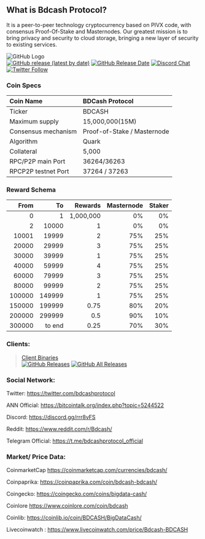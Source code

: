 ## What is Bdcash Protocol?
It is a peer-to-peer technology cryptocurrency based on PIVX code, with consensus Proof-Of-Stake and Masternodes. Our greatest mission is to bring privacy and security to cloud storage, bringing a new layer of security to existing services.


![GitHub Logo](https://bdcashprotocol.com/img/bdcash-logo.png) </br>
[![GitHub release (latest by date)](https://img.shields.io/github/v/release/BdcashProtocol/bdcash-protocol?color=%24000ace&cacheSeconds=3600)](https://github.com/BdcashProtocol/bdcash-protocol/releases)
[![GitHub Release Date](https://img.shields.io/github/release-date/BdcashProtocol/bdcash-protocol?color=%24000ace&cacheSeconds=3600)](https://github.com/BdcashProtocol/bdcash-protocol/releases)
[![Discord Chat](https://img.shields.io/discord/561164955924037637.svg?logo=discord)](https://discord.gg/rrr8vFS) 
[![Twitter Follow](https://img.shields.io/twitter/follow/BdcashProtocol)](https://twitter.com/BdcashProtocol)
### Coin Specs

Coin Name | BDCash Protocol
:--- | :---
Ticker | BDCASH
Maximum supply | 15,000,000(15M) 
Consensus mechanism | Proof-of-Stake / Masternode
Algorithm | Quark
Collateral | 5,000 
RPC/P2P main Port | 36264/36263
RPCP2P testnet Port | 37264 / 37263

### Reward Schema

From | To | Rewards | Masternode | Staker |
---: | ---: | ---: | ---: | ---: |
0         | 1         | 1,000,000   | 0%  | 0%  
2     | 10000    | 1      | 0% | 0% 
10001     | 19999    | 2     | 75% | 25% 
20000     | 29999    | 3     | 75% | 25% 
30000     | 39999    | 1     | 75% | 25% 
40000     | 59999    | 4     | 75% | 25% 
60000     | 79999    | 3     | 75% | 25% 
80000     | 99999    | 2     | 75% | 25%
100000    | 149999   | 1     | 75% | 25% 
150000    | 199999   | 0.75  | 80% | 20% 
200000    | 299999   | 0.5   | 90% | 10% 
300000    | to end   | 0.25  | 70% | 30% 


### Clients:
> [Client Binaries](https://github.com/BdcashProtocol/bdcash-protocol/releases/latest)<br>
> [![GitHub Releases](https://img.shields.io/github/downloads/BdcashProtocol/bdcash-protocol/latest/total)](https://github.com/BdcashProtocol/bdcash-protocol/releases/latest) [![GitHub All Releases](https://img.shields.io/github/downloads/BdcashProtocol/bdcash-protocol/total?label=downloads%40all%20releases)](https://github.com/BdcashProtocol/bdcash-protocol/releases)<br>

### Social Network:
 
Twitter:  https://twitter.com/bdcashprotocol 

ANN Official:  https://bitcointalk.org/index.php?topic=5244522 

Discord:  https://discord.gg/rrr8vFS 

Reddit:  https://www.reddit.com/r/Bdcash/ 

Telegram Official: https://t.me/bdcashprotocol_official

### Market/ Price  Data:

CoinmarketCap https://coinmarketcap.com/currencies/bdcash/

Coinpaprika:  https://coinpaprika.com/coin/bdcash-bdcash/

Coingecko: https://coingecko.com/coins/bigdata-cash/

Coinlore  https://www.coinlore.com/coin/bdcash

Coinlib: https://coinlib.io/coin/BDCASH/BigDataCash/

Livecoinwatch : https://www.livecoinwatch.com/price/Bdcash-BDCASH
